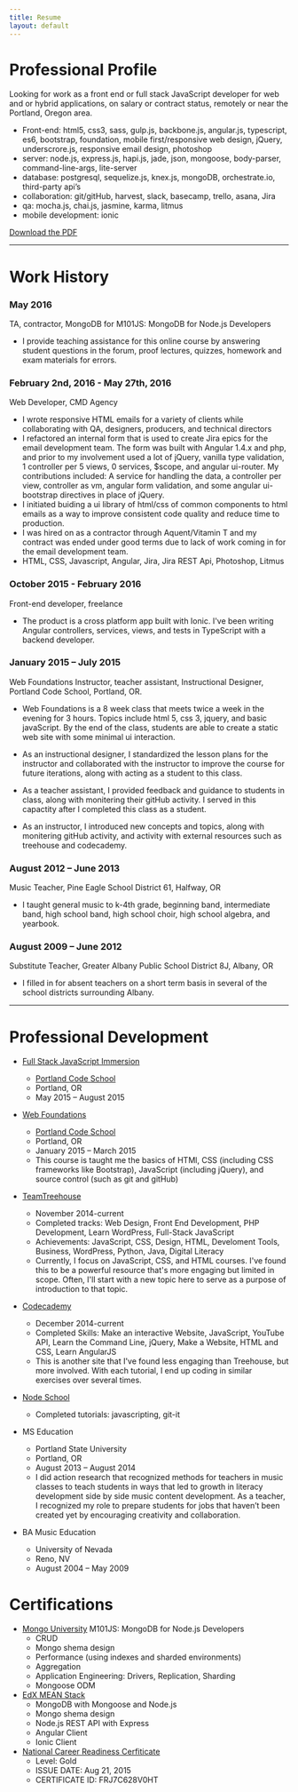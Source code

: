 ```yaml
---
title: Resume
layout: default
---
```


Professional Profile
====================

Looking for work as a front end or full stack JavaScript developer for web and or hybrid applications, on salary or contract status, remotely or near the Portland, Oregon area.

*	Front-end: html5, css3, sass, gulp.js, backbone.js, angular.js, typescript, es6, bootstrap, foundation, mobile first/responsive web design, jQuery, underscrore.js, responsive email design, photoshop
*	server: node.js, express.js, hapi.js, jade, json, mongoose, body-parser, command-line-args, lite-server
*	database: postgresql, sequelize.js, knex.js, mongoDB, orchestrate.io, third-party api’s
*	collaboration: git/gitHub, harvest, slack, basecamp, trello, asana, Jira
*	qa: mocha.js, chai.js, jasmine, karma, litmus
*   mobile development: ionic

<a href="resume2015.pdf" class="btn btn-success active" role="button">Download the PDF</a>

***

# Work History


### May 2016
TA, contractor, MongoDB for M101JS: MongoDB for Node.js Developers

*	I provide teaching assistance for this online course by answering student questions in the forum, proof lectures, quizzes, homework and exam materials for errors. 

### February 2nd, 2016 - May 27th, 2016
Web Developer, CMD Agency

*	I wrote responsive HTML emails for a variety of clients while collaborating with QA, designers, producers, and technical directors
*	I refactored an internal form that is used to create Jira epics for the email development team.  The form was built with Angular 1.4.x and php, and prior to my involvement used a lot of jQuery, vanilla type validation, 1 controller per 5 views, 0 services, $scope, and angular ui-router.  My contributions included: A service for handling the data, a controller per view, controller as vm, angular form validation, and some angular ui-bootstrap directives in place of jQuery. 
*	I initiated buiding a ui library of html/css of common components to html emails as a way to improve consistent code quality and reduce time to production.
*	I was hired on as a contractor through Aquent/Vitamin T and my contract was ended under good terms due to lack of work coming in for the email development team.
*	HTML, CSS, Javascript, Angular, Jira, Jira REST Api, Photoshop, Litmus


### October 2015 - February 2016
Front-end developer, freelance

*   The product is a cross platform app built with Ionic.  I've been writing Angular controllers, services, views, and tests in TypeScript with a backend developer.

### January 2015 – July 2015
Web Foundations Instructor, teacher assistant, Instructional Designer, Portland Code School, Portland, OR.

*	Web Foundations is a 8 week class  that meets twice a week in the evening for 3 hours.  Topics include html 5, css 3, jquery, and basic javaScript. By the end of the class, students are able to create a static web site with some minimal ui interaction.

*	As an instructional designer, I standardized the lesson plans for the instructor and collaborated with the instructor to improve the course for future iterations, along with acting as a student to this class.

*	As a teacher assistant, I provided feedback and guidance to students in class, along with monitering their gitHub activity. I served in this capactity after I completed this class  as a student.

*	As an instructor, I introduced new concepts and topics, along with monitering gitHub activity, and activity with external resources such as treehouse and codecademy.

### August 2012 – June 2013
Music Teacher, Pine Eagle School District 61, Halfway, OR

*	I taught general music to k-4th grade, beginning band, intermediate band, high school band, high school choir, high school algebra, and yearbook.

### August 2009 – June 2012
Substitute Teacher, Greater Albany Public School District 8J, Albany, OR

*	I filled in for absent teachers on a short term basis in  several of the school districts surrounding Albany.

***

Professional Development
========================
*	[Full Stack JavaScript Immersion](http://www.portlandcodeschool.com/javascriptimmersion/)
	*	[Portland Code School](http://www.portlandcodeschool.com/)
	*	Portland, OR
	*	May 2015 – August 2015

*	[Web Foundations](http://www.portlandcodeschool.com/webdevelopmentprimer/)
	*	[Portland Code School](http://www.portlandcodeschool.com/)
	*	Portland, OR
	*	January 2015 – March 2015
	*	This course is taught me the basics of HTMl, CSS (including CSS frameworks like Bootstrap), JavaScript (including jQuery), and source control (such as git and gitHub) 
 
*	[TeamTreehouse](https://teamtreehouse.com/nathanbrenner)
	*	November 2014-current
	*	Completed tracks: Web Design, Front End Development, PHP Development, Learn WordPress, Full-Stack JavaScript
	*	Achievements: JavaScript, CSS, Design, HTML, Develoment Tools, Business, WordPress, Python, Java, Digital Literacy
	*	Currently, I focus on JavaScript, CSS, and HTML courses.  I've found this to be a powerful resource that's more engaging but limited in scope.  Often, I'll start with a new topic here to serve as a purpose of introduction to that topic.

*	[Codecademy](https://www.codecademy.com/nathan.j.brenner)
	*	December 2014-current
	*	Completed Skills: Make an interactive Website, JavaScript, YouTube API, Learn the Command Line, jQuery, Make a Website, HTML and CSS, Learn AngularJS
	*	This is another site that I've found less engaging than Treehouse, but more involved.  With each tutorial, I end up coding in similar exercises over several times.

*	[Node School](http://nodeschool.io/)
	*	Completed tutorials: javascripting, git-it

*	MS Education
	*	Portland State University
	*	Portland, OR
	*	August 2013 – August 2014
	*	I did action research that recognized methods for teachers in music classes to teach students in ways that led to growth in literacy development side by side music content development.  As a teacher, I recognized my role to prepare students for jobs that haven’t been created yet by encouraging creativity and collaboration.

*	BA Music Education
	*	University of Nevada
	*	Reno, NV
	*	August 2004 – May 2009

Certifications
==============
*   [Mongo University](MongoUniversityNode.pdf) M101JS: MongoDB for Node.js Developers
    *   CRUD
    *   Mongo shema design
    *   Performance (using indexes and sharded environments)
    *   Aggregation
    *   Application Engineering: Drivers, Replication, Sharding
    *   Mongoose ODM
*   [EdX MEAN Stack](https://courses.edx.org/certificates/user/8782411/course/course-v1:MongoDBx+M101x+3T2015)
    *   MongoDB with Mongoose and Node.js
    *   Mongo shema design
    *   Node.js REST API with Express 
    *   Angular Client
    *   Ionic Client
*	[National Career Readiness Cerfiticate](https://myworkkeys.act.org/mwk/emCertDetails.do?event=go&realm=17740116&certId=FRJ7C628V0HT)
	*	Level: Gold
	*	ISSUE DATE: Aug 21, 2015
	*	CERTIFICATE ID: FRJ7C628V0HT





